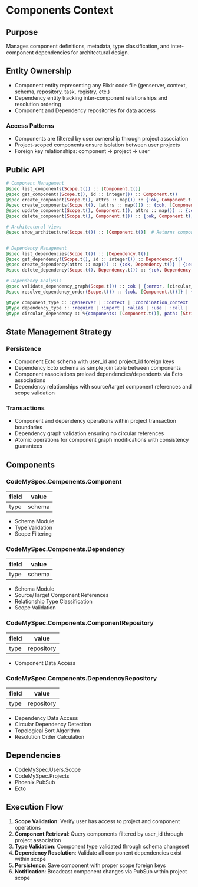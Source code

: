 # Components Context

## Purpose
Manages component definitions, metadata, type classification, and inter-component dependencies for architectural design.

## Entity Ownership
- Component entity representing any Elixir code file (genserver, context, schema, repository, task, registry, etc.)
- Dependency entity tracking inter-component relationships and resolution ordering
- Component and Dependency repositories for data access

### Access Patterns
- Components are filtered by user ownership through project association
- Project-scoped components ensure isolation between user projects
- Foreign key relationships: component -> project -> user

## Public API
```elixir
# Component Management
@spec list_components(Scope.t()) :: [Component.t()]
@spec get_component!(Scope.t(), id :: integer()) :: Component.t()
@spec create_component(Scope.t(), attrs :: map()) :: {:ok, Component.t()} | {:error, Changeset.t()}
@spec create_components(Scope.t(), [attrs :: map()]) :: {:ok, [Component.t()]} | {:error, Changeset.t()}
@spec update_component(Scope.t(), Component.t(), attrs :: map()) :: {:ok, Component.t()} | {:error, Changeset.t()}
@spec delete_component(Scope.t(), Component.t()) :: {:ok, Component.t()} | {:error, Changeset.t()}

# Architectural Views
@spec show_architecture(Scope.t()) :: [Component.t()]  # Returns components with stories and dependencies recursively preloaded


# Dependency Management
@spec list_dependencies(Scope.t()) :: [Dependency.t()]
@spec get_dependency!(Scope.t(), id :: integer()) :: Dependency.t()
@spec create_dependency(attrs :: map()) :: {:ok, Dependency.t()} | {:error, Changeset.t()}
@spec delete_dependency(Scope.t(), Dependency.t()) :: {:ok, Dependency.t()} | {:error, Changeset.t()}

# Dependency Analysis
@spec validate_dependency_graph(Scope.t()) :: :ok | {:error, [circular_dependency()]}
@spec resolve_dependency_order(Scope.t()) :: {:ok, [Component.t()]} | {:error, :circular_dependencies}

@type component_type :: :genserver | :context | :coordination_context | :schema | :repository | :task | :registry | :other
@type dependency_type :: :require | :import | :alias | :use | :call | :other
@type circular_dependency :: %{components: [Component.t()], path: [String.t()]}
```

## State Management Strategy
### Persistence
- Component Ecto schema with user_id and project_id foreign keys
- Dependency Ecto schema as simple join table between components
- Component associations preload dependencies/dependents via Ecto associations
- Dependency relationships with source/target component references and scope validation

### Transactions
- Component and dependency operations within project transaction boundaries
- Dependency graph validation ensuring no circular references
- Atomic operations for component graph modifications with consistency guarantees

## Components

### CodeMySpec.Components.Component

| field | value  |
| ----- | ------ |
| type  | schema |

- Schema Module
- Type Validation
- Scope Filtering

### CodeMySpec.Components.Dependency

| field | value  |
| ----- | ------ |
| type  | schema |

- Schema Module
- Source/Target Component References
- Relationship Type Classification
- Scope Validation

### CodeMySpec.Components.ComponentRepository

| field | value      |
| ----- | ---------- |
| type  | repository |

- Component Data Access
 
### CodeMySpec.Components.DependencyRepository

| field | value      |
| ----- | ---------- |
| type  | repository |

- Dependency Data Access
- Circular Dependency Detection
- Topological Sort Algorithm
- Resolution Order Calculation

## Dependencies

- CodeMySpec.Users.Scope
- CodeMySpec.Projects
- Phoenix.PubSub
- Ecto

## Execution Flow
1. **Scope Validation**: Verify user has access to project and component operations
2. **Component Retrieval**: Query components filtered by user_id through project association
3. **Type Validation**: Component type validated through schema changeset
4. **Dependency Resolution**: Validate all component dependencies exist within scope
5. **Persistence**: Save component with proper scope foreign keys
6. **Notification**: Broadcast component changes via PubSub within project scope